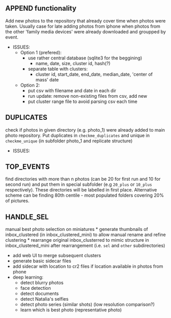 ## APPEND functionality

Add new photos to the repository that already cover time when photos were taken.
Usually case for late adding photos from iphone when photos from the other 
'family media devices' were already downloaded and groupped by event.
 
* ISSUES:
    - Option 1 (prefered): 
        - use rather central database (sqlite3 for the beggining)      
            - name, date, size, cluster id, hash(?)
        - separate table with clusters:
            - cluster id, start_date, end_date, median_date, 'center of 
            mass' date   
    - Option 2:
        - put csv with filename and date in each dir
        - run update: remove non-existing files from csv, add new
        - put cluster range file to avoid parsing csv each time
         

## DUPLICATES
check if photos in given directory (e.g. photo_1) were already added to main photo repository. Put duplicates in `checkme_duplicates` and
unique in `checkme_unique` (in subfolder photo_1 and replicate structure)
* ISSUES:
    
 
## TOP_EVENTS
find directories with more than n photos (can be 20 for
first run and 10 for second run) and put them in special subfolder (e.g 
`20_plus` or `10_plus` respectively). These directories will be labelled in 
first place. Alternative scheme can be finding 80th centile - most populated
 folders covering 20% of pictures.

## HANDLE_SEL
manual best photo selection on miniatures
    * generate thumbnails of inbox_clustered (in inbox_clustered_mini) to 
allow manual rename and refine clustering
    * rearrange original inbox_clusterred to mimic structure in 
inbox_clustered_mini after rearrangement (i.e. `sel` and `other` 
subdirectories)

* add web UI to merge subsequent clusters
* generate basic sidecar files
* add sidecar with location to cr2 files if location available in photos 
from phone
* deep learning:
    * detect blurry photos
    * face detection
    * detect documents
    * detect Natalia's selfies
    * detect photo series (similar shots) (low resolution comparison?)
    * learn which is best photo (representative photo)
